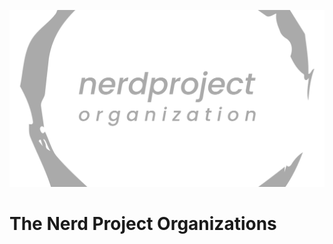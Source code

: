 ![NerdProject](https://github.com/nerdprojectorg/.github/blob/main/profile/banner.png)

The Nerd Project Organizations
=================================
